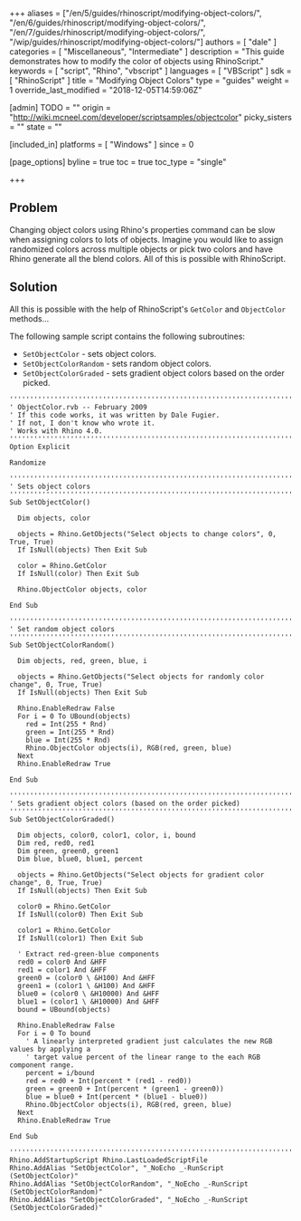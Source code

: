 +++
aliases = ["/en/5/guides/rhinoscript/modifying-object-colors/", "/en/6/guides/rhinoscript/modifying-object-colors/", "/en/7/guides/rhinoscript/modifying-object-colors/", "/wip/guides/rhinoscript/modifying-object-colors/"]
authors = [ "dale" ]
categories = [ "Miscellaneous", "Intermediate" ]
description = "This guide demonstrates how to modify the color of objects using RhinoScript."
keywords = [ "script", "Rhino", "vbscript" ]
languages = [ "VBScript" ]
sdk = [ "RhinoScript" ]
title = "Modifying Object Colors"
type = "guides"
weight = 1
override_last_modified = "2018-12-05T14:59:06Z"

[admin]
TODO = ""
origin = "http://wiki.mcneel.com/developer/scriptsamples/objectcolor"
picky_sisters = ""
state = ""

[included_in]
platforms = [ "Windows" ]
since = 0

[page_options]
byline = true
toc = true
toc_type = "single"

+++

 
## Problem

Changing object colors using Rhino's properties command can be slow when assigning colors to lots of objects.  Imagine you would like to assign randomized colors across multiple objects or pick two colors and have Rhino generate all the blend colors.  All of this is possible with RhinoScript.

## Solution

All this is possible with the help of RhinoScript's `GetColor` and `ObjectColor` methods...

The following sample script contains the following subroutines:

- `SetObjectColor` - sets object colors.
- `SetObjectColorRandom` - sets random object colors.
- `SetObjectColorGraded` - sets gradient object colors based on the order picked.

```vbnet
'''''''''''''''''''''''''''''''''''''''''''''''''''''''''''''''''''''''''''''
' ObjectColor.rvb -- February 2009
' If this code works, it was written by Dale Fugier.
' If not, I don't know who wrote it.
' Works with Rhino 4.0.
'''''''''''''''''''''''''''''''''''''''''''''''''''''''''''''''''''''''''''''
Option Explicit

Randomize

'''''''''''''''''''''''''''''''''''''''''''''''''''''''''''''''''''''''''''''
' Sets object colors  
'''''''''''''''''''''''''''''''''''''''''''''''''''''''''''''''''''''''''''''
Sub SetObjectColor()

  Dim objects, color

  objects = Rhino.GetObjects("Select objects to change colors", 0, True, True)
  If IsNull(objects) Then Exit Sub

  color = Rhino.GetColor
  If IsNull(color) Then Exit Sub

  Rhino.ObjectColor objects, color

End Sub

'''''''''''''''''''''''''''''''''''''''''''''''''''''''''''''''''''''''''''''
' Set random object colors
'''''''''''''''''''''''''''''''''''''''''''''''''''''''''''''''''''''''''''''
Sub SetObjectColorRandom()

  Dim objects, red, green, blue, i

  objects = Rhino.GetObjects("Select objects for randomly color change", 0, True, True)
  If IsNull(objects) Then Exit Sub

  Rhino.EnableRedraw False
  For i = 0 To UBound(objects)
    red = Int(255 * Rnd)
    green = Int(255 * Rnd)
    blue = Int(255 * Rnd)  
    Rhino.ObjectColor objects(i), RGB(red, green, blue)
  Next
  Rhino.EnableRedraw True

End Sub

'''''''''''''''''''''''''''''''''''''''''''''''''''''''''''''''''''''''''''''
' Sets gradient object colors (based on the order picked)
'''''''''''''''''''''''''''''''''''''''''''''''''''''''''''''''''''''''''''''
Sub SetObjectColorGraded()

  Dim objects, color0, color1, color, i, bound
  Dim red, red0, red1
  Dim green, green0, green1
  Dim blue, blue0, blue1, percent

  objects = Rhino.GetObjects("Select objects for gradient color change", 0, True, True)
  If IsNull(objects) Then Exit Sub

  color0 = Rhino.GetColor
  If IsNull(color0) Then Exit Sub

  color1 = Rhino.GetColor
  If IsNull(color1) Then Exit Sub

  ' Extract red-green-blue components
  red0 = color0 And &HFF
  red1 = color1 And &HFF
  green0 = (color0 \ &H100) And &HFF
  green1 = (color1 \ &H100) And &HFF
  blue0 = (color0 \ &H10000) And &HFF
  blue1 = (color1 \ &H10000) And &HFF
  bound = UBound(objects)

  Rhino.EnableRedraw False
  For i = 0 To bound
    ' A linearly interpreted gradient just calculates the new RGB values by applying a
    ' target value percent of the linear range to the each RGB component range.
    percent = i/bound
    red = red0 + Int(percent * (red1 - red0))
    green = green0 + Int(percent * (green1 - green0))
    blue = blue0 + Int(percent * (blue1 - blue0))    
    Rhino.ObjectColor objects(i), RGB(red, green, blue)
  Next
  Rhino.EnableRedraw True

End Sub

'''''''''''''''''''''''''''''''''''''''''''''''''''''''''''''''''''''''''''''
Rhino.AddStartupScript Rhino.LastLoadedScriptFile
Rhino.AddAlias "SetObjectColor", "_NoEcho _-RunScript (SetObjectColor)"
Rhino.AddAlias "SetObjectColorRandom", "_NoEcho _-RunScript (SetObjectColorRandom)"
Rhino.AddAlias "SetObjectColorGraded", "_NoEcho _-RunScript (SetObjectColorGraded)"
```
